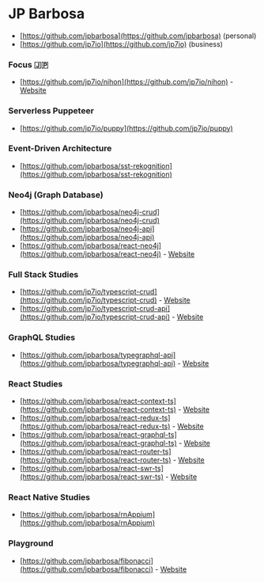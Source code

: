 # JP Barbosa

* [https://github.com/jpbarbosa](https://github.com/jpbarbosa) (personal)
* [https://github.com/jp7io](https://github.com/jp7io) (business)

### Focus 🇯🇵

* [https://github.com/jp7io/nihon](https://github.com/jp7io/nihon) - [Website](https://nihon.jp7.io)

### Serverless Puppeteer

* [https://github.com/jp7io/puppy](https://github.com/jp7io/puppy)

### Event-Driven Architecture

* [https://github.com/jpbarbosa/sst-rekognition](https://github.com/jpbarbosa/sst-rekognition)

### Neo4j (Graph Database)

* [https://github.com/jpbarbosa/neo4j-crud](https://github.com/jpbarbosa/neo4j-crud)
* [https://github.com/jpbarbosa/neo4j-api](https://github.com/jpbarbosa/neo4j-api)
* [https://github.com/jpbarbosa/react-neo4j](https://github.com/jpbarbosa/react-neo4j) - [Website](https://jpbarbosa.github.io/react-neo4j)

### Full Stack Studies

* [https://github.com/jp7io/typescript-crud](https://github.com/jp7io/typescript-crud) - [Website](https://jp7io.github.io/typescript-crud)
* [https://github.com/jp7io/typescript-crud-api](https://github.com/jp7io/typescript-crud-api) - [Website](https://typescript-crud-api.herokuapp.com)

### GraphQL Studies

* [https://github.com/jpbarbosa/typegraphql-api](https://github.com/jpbarbosa/typegraphql-api) - [Website](https://typegraphql-api.herokuapp.com)

### React Studies

* [https://github.com/jpbarbosa/react-context-ts](https://github.com/jpbarbosa/react-context-ts) - [Website](https://jpbarbosa.github.io/react-context-ts)
* [https://github.com/jpbarbosa/react-redux-ts](https://github.com/jpbarbosa/react-redux-ts) - [Website](https://jpbarbosa.github.io/react-redux-ts)
* [https://github.com/jpbarbosa/react-graphql-ts](https://github.com/jpbarbosa/react-graphql-ts) - [Website](https://jpbarbosa.github.io/react-graphql-ts)
* [https://github.com/jpbarbosa/react-router-ts](https://github.com/jpbarbosa/react-router-ts) - [Website](https://jpbarbosa.github.io/react-router-ts)
* [https://github.com/jpbarbosa/react-swr-ts](https://github.com/jpbarbosa/react-swr-ts) - [Website](https://jpbarbosa.github.io/react-swr-ts)

### React Native Studies

* [https://github.com/jpbarbosa/rnAppium](https://github.com/jpbarbosa/rnAppium)

### Playground

* [https://github.com/jpbarbosa/fibonacci](https://github.com/jpbarbosa/fibonacci) - [Website](https://jpbarbosa.github.io/fibonacci)
